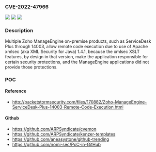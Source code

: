 ### [CVE-2022-47966](https://cve.mitre.org/cgi-bin/cvename.cgi?name=CVE-2022-47966)
![](https://img.shields.io/static/v1?label=Product&message=n%2Fa&color=blue)
![](https://img.shields.io/static/v1?label=Version&message=n%2Fa&color=blue)
![](https://img.shields.io/static/v1?label=Vulnerability&message=n%2Fa&color=brighgreen)

### Description

Multiple Zoho ManageEngine on-premise products, such as ServiceDesk Plus through 14003, allow remote code execution due to use of Apache xmlsec (aka XML Security for Java) 1.4.1, because the xmlsec XSLT features, by design in that version, make the application responsible for certain security protections, and the ManageEngine applications did not provide those protections.

### POC

#### Reference
- http://packetstormsecurity.com/files/170882/Zoho-ManageEngine-ServiceDesk-Plus-14003-Remote-Code-Execution.html

#### Github
- https://github.com/ARPSyndicate/cvemon
- https://github.com/ARPSyndicate/kenzer-templates
- https://github.com/aneasystone/github-trending
- https://github.com/nomi-sec/PoC-in-GitHub


